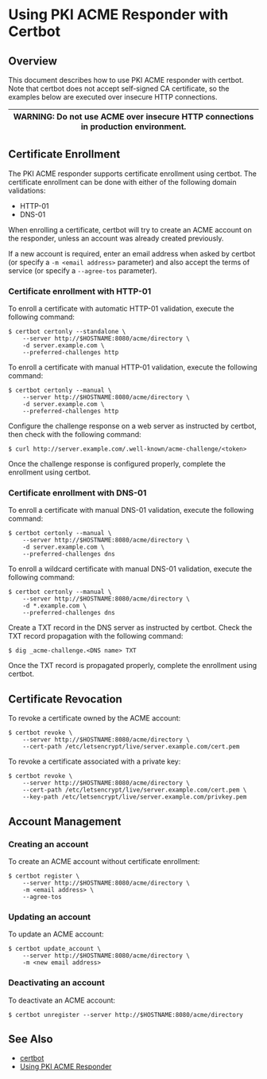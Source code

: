 Using PKI ACME Responder with Certbot
=====================================

## Overview

This document describes how to use PKI ACME responder with certbot.
Note that certbot does not accept self-signed CA certificate,
so the examples below are executed over insecure HTTP connections.

| WARNING: Do not use ACME over insecure HTTP connections in production environment. |
| --- |

## Certificate Enrollment

The PKI ACME responder supports certificate enrollment using certbot.
The certificate enrollment can be done with either of the following domain validations:
* HTTP-01
* DNS-01

When enrolling a certificate, certbot will try to create an ACME account on the responder,
unless an account was already created previously.

If a new account is required, enter an email address when asked by certbot
(or specify a `-m <email address>` parameter) and also accept the terms of service
(or specify a `--agree-tos` parameter).

### Certificate enrollment with HTTP-01

To enroll a certificate with automatic HTTP-01 validation, execute the following command:

```
$ certbot certonly --standalone \
    --server http://$HOSTNAME:8080/acme/directory \
    -d server.example.com \
    --preferred-challenges http
```

To enroll a certificate with manual HTTP-01 validation, execute the following command:

```
$ certbot certonly --manual \
    --server http://$HOSTNAME:8080/acme/directory \
    -d server.example.com \
    --preferred-challenges http
```

Configure the challenge response on a web server as instructed by certbot,
then check with the following command:

```
$ curl http://server.example.com/.well-known/acme-challenge/<token>
```

Once the challenge response is configured properly, complete the enrollment using certbot.

### Certificate enrollment with DNS-01

To enroll a certificate with manual DNS-01 validation, execute the following command:

```
$ certbot certonly --manual \
    --server http://$HOSTNAME:8080/acme/directory \
    -d server.example.com \
    --preferred-challenges dns
```

To enroll a wildcard certificate with manual DNS-01 validation, execute the following command:

```
$ certbot certonly --manual \
    --server http://$HOSTNAME:8080/acme/directory \
    -d *.example.com \
    --preferred-challenges dns
```

Create a TXT record in the DNS server as instructed by certbot.
Check the TXT record propagation with the following command:

```
$ dig _acme-challenge.<DNS name> TXT
```

Once the TXT record is propagated properly, complete the enrollment using certbot.

## Certificate Revocation

To revoke a certificate owned by the ACME account:

```
$ certbot revoke \
    --server http://$HOSTNAME:8080/acme/directory \
    --cert-path /etc/letsencrypt/live/server.example.com/cert.pem
```

To revoke a certificate associated with a private key:

```
$ certbot revoke \
    --server http://$HOSTNAME:8080/acme/directory \
    --cert-path /etc/letsencrypt/live/server.example.com/cert.pem \
    --key-path /etc/letsencrypt/live/server.example.com/privkey.pem
```

## Account Management

### Creating an account

To create an ACME account without certificate enrollment:

```
$ certbot register \
    --server http://$HOSTNAME:8080/acme/directory \
    -m <email address> \
    --agree-tos
```

### Updating an account

To update an ACME account:

```
$ certbot update_account \
    --server http://$HOSTNAME:8080/acme/directory \
    -m <new email address>
```

### Deactivating an account

To deactivate an ACME account:

```
$ certbot unregister --server http://$HOSTNAME:8080/acme/directory
```

## See Also

* [certbot](https://certbot.eff.org)
* [Using PKI ACME Responder](Using_PKI_ACME_Responder.md)
